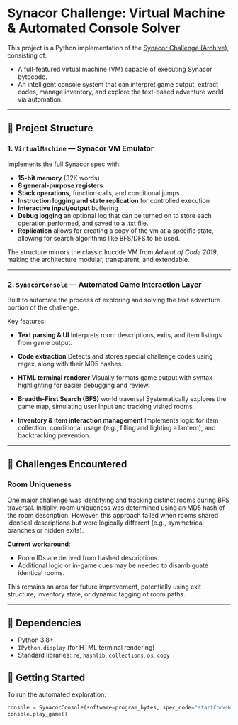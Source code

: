 # Synacor Challenge: Virtual Machine & Automated Console Solver

This project is a Python implementation of the [Synacor Challenge (Archive)](https://github.com/Aneurysm9/vm_challenge/tree/main), consisting of:

- A full-featured virtual machine (VM) capable of executing Synacor bytecode.
- An intelligent console system that can interpret game output, extract codes, manage inventory, and explore the text-based adventure world via automation.

---

## 🧠 Project Structure

### 1. `VirtualMachine` — Synacor VM Emulator

Implements the full Synacor spec with:

- **15-bit memory** (32K words)
- **8 general-purpose registers**
- **Stack operations**, function calls, and conditional jumps
- **Instruction logging and state replication** for controlled execution
- **Interactive input/output** buffering
- **Debug logging** an optional log that can be turned on to store each operation performed, and saved to a .txt file.
- **Replication** allows for creating a copy of the vm at a specific state, allowing for search algorithms like BFS/DFS to be used.

The structure mirrors the classic Intcode VM from *Advent of Code 2019*, making the architecture modular, transparent, and extendable.

---

### 2. `SynacorConsole` — Automated Game Interaction Layer

Built to automate the process of exploring and solving the text adventure portion of the challenge.

Key features:

- **Text parsing & UI**
  Interprets room descriptions, exits, and item listings from game output.

- **Code extraction**
  Detects and stores special challenge codes using regex, along with their MD5 hashes.

- **HTML terminal renderer**
  Visually formats game output with syntax highlighting for easier debugging and review.

- **Breadth-First Search (BFS)** world traversal
  Systematically explores the game map, simulating user input and tracking visited rooms.

- **Inventory & item interaction management**
  Implements logic for item collection, conditional usage (e.g., filling and lighting a lantern), and backtracking prevention.

---

## 🚧 Challenges Encountered

### Room Uniqueness

One major challenge was identifying and tracking distinct rooms during BFS traversal.
Initially, room uniqueness was determined using an MD5 hash of the room description. However, this approach failed when rooms shared identical descriptions but were logically different (e.g., symmetrical branches or hidden exits).

**Current workaround**:
- Room IDs are derived from hashed descriptions.
- Additional logic or in-game cues may be needed to disambiguate identical rooms.

This remains an area for future improvement, potentially using exit structure, inventory state, or dynamic tagging of room paths.

---
## 🧩 Dependencies

- Python 3.8+
- `IPython.display` (for HTML terminal rendering)
- Standard libraries: `re`, `hashlib`, `collections`, `os`, `copy`

## 🚀 Getting Started

To run the automated exploration:

```python
console = SynacorConsole(software=program_bytes, spec_code="startCodeHere")
console.play_game()
